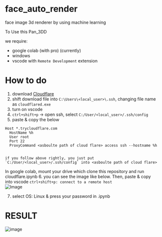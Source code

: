 # face_auto_render
face image 3d renderer by using machine learning

To Use this Pan_3DD

we require:
- google colab (with pro) (currently)
- windows
- vscode with `Remote Development` extension


# How to do
1. download [Cloudflare ](https://developers.cloudflare.com/cloudflare-one/connections/connect-networks/downloads/)
2. shift download file into `C:\Users\<local_user>\.ssh`, changing file name as `cloudflared.exe`
3. turn on vscode
4. `ctrl+shift+p` -> open ssh, select  `C:/User/<local_user>/.ssh/config`
5. paste & copy the below

```
Host *.trycloudflare.com
  HostName %h
  User root
  Port 22
  ProxyCommand <asboulte path of cloud flare> access ssh --hostname %h


if you follow above rightly, you just put `C:/User/<local_user>/.ssh/config` into <asboulte path of cloud flare>
```

In google colab, mount your drive which clone this repository and run cloudflare.ipynb 
6. you can see the image like below. Then, paste & copy into vscode `ctrl+shift+p: connect to a remote host`  
![Image](https://github.com/orgs/AI-Data-system-EH/projects/6/assets/94746273/9f262e94-6391-4fd5-af3c-7c638361cc52)

7.  select OS: Linux & press your password in .ipynb


# RESULT
![image](https://github.com/HwuanPage/face_auto_render/assets/94746273/dfed94ad-dfa4-4119-830c-55a833294cbe)



